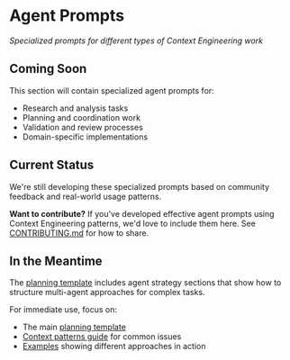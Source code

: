 # Agent Prompts

*Specialized prompts for different types of Context Engineering work*

## Coming Soon

This section will contain specialized agent prompts for:
- Research and analysis tasks
- Planning and coordination work  
- Validation and review processes
- Domain-specific implementations

## Current Status

We're still developing these specialized prompts based on community feedback and real-world usage patterns. 

**Want to contribute?** If you've developed effective agent prompts using Context Engineering patterns, we'd love to include them here. See [CONTRIBUTING.md](../../CONTRIBUTING.md) for how to share.

## In the Meantime

The [planning template](../planning-template.json) includes agent strategy sections that show how to structure multi-agent approaches for complex tasks.

For immediate use, focus on:
- The main [planning template](../planning-template.json)
- [Context patterns guide](../../guides/context-patterns.md) for common issues
- [Examples](../../examples/) showing different approaches in action